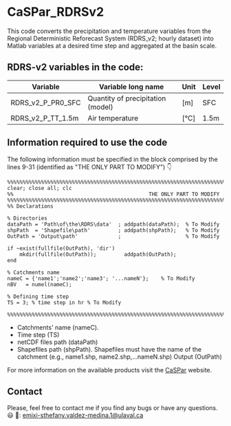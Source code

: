 # CaSPar_RDRSv2

This code converts the precipitation and temperature variables from the Regional Deterministic Reforecast System (RDRS_v2; hourly dataset) into Matlab variables at a desired time step and aggregated at the basin scale.

## RDRS-v2 variables in the code:

|**Variable** | **Variable long name**|	**Unit**|	**Level**|
|----------------|-----------------------------------|-----|----|
|RDRS_v2_P_PR0_SFC| Quantity of precipitation (model) | [m] | SFC|
|RDRS_v2_P_TT_1.5m | Air temperature | [°C]	|1.5m|

## Information required to use the code
The following information must be specified in the block comprised by the lines 9-31 (identified as "THE ONLY PART TO MODIFY") :point_down:

```
%%%%%%%%%%%%%%%%%%%%%%%%%%%%%%%%%%%%%%%%%%%%%%%%%%%%%%%%%%%%%%%%%%%%%%%%%%%%%%%%%%%%%%%%%%%%%%%%%%%%%%%%%%%%%%%%%%%%%%%%%%%%%
clear; close all; clc
%%                                            THE ONLY PART TO MODIFY 
%%%%%%%%%%%%%%%%%%%%%%%%%%%%%%%%%%%%%%%%%%%%%%%%%%%%%%%%%%%%%%%%%%%%%%%%%%%%%%%%%%%%%%%%%%%%%%%%%%%%%%%%%%%%%%%%%%%%%%%%%%%%%
%% Declarations

% Directories
dataPath = 'Path\of\the\RDRS\data'  ; addpath(dataPath);  % To Modify
shpPath  = 'Shapefile\path'         ; addpath(shpPath);   % To Modify
OutPath = 'Output\path'             ;                     % To Modify

if ~exist(fullfile(OutPath), 'dir')
    mkdir(fullfile(OutPath));         addpath(OutPath);
end

% Catchments name
nameC = {'name1';'name2';'name3'; '...nameN'};    % To Modify
nBV   = numel(nameC);

% Defining time step
TS = 3; % time step in hr % To Modify

%%%%%%%%%%%%%%%%%%%%%%%%%%%%%%%%%%%%%%%%%%%%%%%%%%%%%%%%%%%%%%%%%%%%%%%%%%%%%%%%%%%%%%%%%%%%%%%%%%%%%%%%%%%%%%%%%%%%%%%%%%%%%
```
* Catchments' name (nameC).  
* Time step (TS)
* netCDF files path (dataPath)
* Shapefiles path (shpPath). Shapefiles must have the name of the catchment (e.g., name1.shp, name2.shp,...nameN.shp) 
Output (OutPath)


For more information on the available products visit the [CaSPar](https://github.com/julemai/CaSPAr/wiki/Available-products) website.

## Contact
Please, feel free to contact me if you find any bugs or have any questions. :smiley:
    :e-mail:: emixi-sthefany.valdez-medina.1@ulaval.ca 




